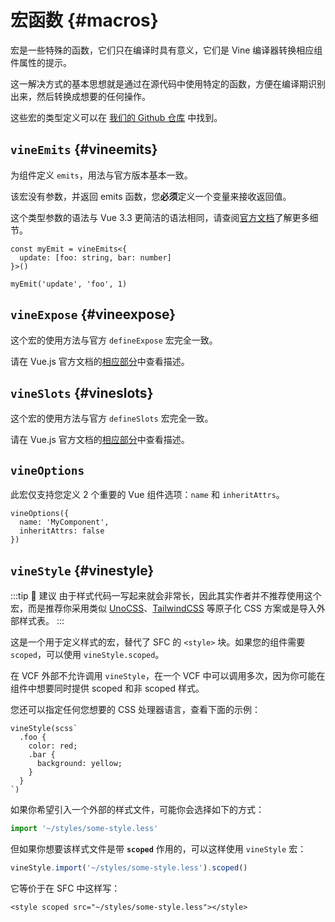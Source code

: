 # 宏函数 {#macros}

宏是一些特殊的函数，它们只在编译时具有意义，它们是 Vine 编译器转换相应组件属性的提示。

这一解决方式的基本思想就是通过在源代码中使用特定的函数，方便在编译期识别出来，然后转换成想要的任何操作。

这些宏的类型定义可以在 [我们的 Github 仓库](https://github.com/vue-vine/vue-vine/blob/main/packages/vue-vine/types/macros.d.ts) 中找到。

## `vineEmits` {#vineemits}

为组件定义 `emits`，用法与官方版本基本一致。

该宏没有参数，并返回 emits 函数，您**必须**定义一个变量来接收返回值。

这个类型参数的语法与 Vue 3.3 更简洁的语法相同，请查阅[官方文档](https://vuejs.org/api/sfc-script-setup.html#defineprops-defineemits)了解更多细节。

```vue-vine
const myEmit = vineEmits<{
  update: [foo: string, bar: number]
}>()

myEmit('update', 'foo', 1)
```

## `vineExpose` {#vineexpose}

这个宏的使用方法与官方 `defineExpose` 宏完全一致。

请在 Vue.js 官方文档的[相应部分](https://cn.vuejs.org/api/sfc-script-setup.html#defineexpose)中查看描述。

## `vineSlots` {#vineslots}

这个宏的使用方法与官方 `defineSlots` 宏完全一致。

请在 Vue.js 官方文档的[相应部分](https://cn.vuejs.org/api/sfc-script-setup.html#defineslots)中查看描述。

## `vineOptions`

此宏仅支持您定义 2 个重要的 Vue 组件选项：`name` 和 `inheritAttrs`。

```vue-vine
vineOptions({
  name: 'MyComponent',
  inheritAttrs: false
})
```

## `vineStyle` {#vinestyle}

:::tip 🧩 建议
由于样式代码一写起来就会非常长，因此其实作者并不推荐使用这个宏，而是推荐你采用类似 [UnoCSS](https://unocss.dev)、[TailwindCSS](https://tailwindcss.com) 等原子化 CSS 方案或是导入外部样式表。
:::

这是一个用于定义样式的宏，替代了 SFC 的 `<style>` 块。如果您的组件需要 `scoped`，可以使用 `vineStyle.scoped`。

在 VCF 外部不允许调用 `vineStyle`，在一个 VCF 中可以调用多次，因为你可能在组件中想要同时提供 scoped 和非 scoped 样式。

您还可以指定任何您想要的 CSS 处理器语言，查看下面的示例：

```vue-vine
vineStyle(scss`
  .foo {
    color: red;
    .bar {
      background: yellow;
    }
  }
`)
```

如果你希望引入一个外部的样式文件，可能你会选择如下的方式：

```ts
import '~/styles/some-style.less'
```

但如果你想要该样式文件是带 **`scoped`** 作用的，可以这样使用 `vineStyle` 宏：

```ts
vineStyle.import('~/styles/some-style.less').scoped()
```

它等价于在 SFC 中这样写：

```vue
<style scoped src="~/styles/some-style.less"></style>
```
